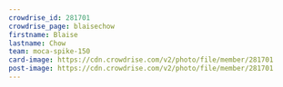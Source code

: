 ```yaml
---
crowdrise_id: 281701
crowdrise_page: blaisechow
firstname: Blaise
lastname: Chow
team: moca-spike-150
card-image: https://cdn.crowdrise.com/v2/photo/file/member/281701
post-image: https://cdn.crowdrise.com/v2/photo/file/member/281701
---
```

